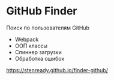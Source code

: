 <h1>GitHub Finder</h1>
<p>Поиск по пользователям GitHub</p>

<ul>
  <li>Webpack</li>
  <li>ООП классы</li>
  <li>Спиннер загрузки</li>
  <li>Обработка ошибок</li>
</ul>

https://stenready.github.io/finder-github/
